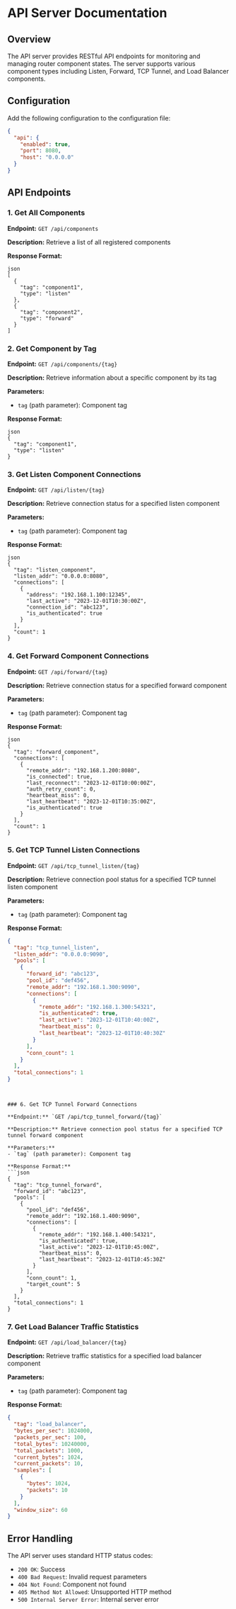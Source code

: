 # API Server Documentation

## Overview

The API server provides RESTful API endpoints for monitoring and managing router component states. The server supports various component types including Listen, Forward, TCP Tunnel, and Load Balancer components.

## Configuration

Add the following configuration to the configuration file:
```json
{
  "api": {
    "enabled": true,
    "port": 8080,
    "host": "0.0.0.0"
  }
}
```

## API Endpoints

### 1. Get All Components

**Endpoint:** `GET /api/components`

**Description:** Retrieve a list of all registered components

**Response Format:**
```
json
[
  {
    "tag": "component1",
    "type": "listen"
  },
  {
    "tag": "component2",
    "type": "forward"
  }
]
```
### 2. Get Component by Tag

**Endpoint:** `GET /api/components/{tag}`

**Description:** Retrieve information about a specific component by its tag

**Parameters:**
- `tag` (path parameter): Component tag

**Response Format:**
```
json
{
  "tag": "component1",
  "type": "listen"
}
```
### 3. Get Listen Component Connections

**Endpoint:** `GET /api/listen/{tag}`

**Description:** Retrieve connection status for a specified listen component

**Parameters:**
- `tag` (path parameter): Component tag

**Response Format:**
```
json
{
  "tag": "listen_component",
  "listen_addr": "0.0.0.0:8080",
  "connections": [
    {
      "address": "192.168.1.100:12345",
      "last_active": "2023-12-01T10:30:00Z",
      "connection_id": "abc123",
      "is_authenticated": true
    }
  ],
  "count": 1
}
```
### 4. Get Forward Component Connections

**Endpoint:** `GET /api/forward/{tag}`

**Description:** Retrieve connection status for a specified forward component

**Parameters:**
- `tag` (path parameter): Component tag

**Response Format:**
```
json
{
  "tag": "forward_component",
  "connections": [
    {
      "remote_addr": "192.168.1.200:8080",
      "is_connected": true,
      "last_reconnect": "2023-12-01T10:00:00Z",
      "auth_retry_count": 0,
      "heartbeat_miss": 0,
      "last_heartbeat": "2023-12-01T10:35:00Z",
      "is_authenticated": true
    }
  ],
  "count": 1
}
```
### 5. Get TCP Tunnel Listen Connections

**Endpoint:** `GET /api/tcp_tunnel_listen/{tag}`

**Description:** Retrieve connection pool status for a specified TCP tunnel listen component

**Parameters:**
- `tag` (path parameter): Component tag

**Response Format:**
```json
{
  "tag": "tcp_tunnel_listen",
  "listen_addr": "0.0.0.0:9090",
  "pools": [
    {
      "forward_id": "abc123",
      "pool_id": "def456",
      "remote_addr": "192.168.1.300:9090",
      "connections": [
        {
          "remote_addr": "192.168.1.300:54321",
          "is_authenticated": true,
          "last_active": "2023-12-01T10:40:00Z",
          "heartbeat_miss": 0,
          "last_heartbeat": "2023-12-01T10:40:30Z"
        }
      ],
      "conn_count": 1
    }
  ],
  "total_connections": 1
}
```
```


### 6. Get TCP Tunnel Forward Connections

**Endpoint:** `GET /api/tcp_tunnel_forward/{tag}`

**Description:** Retrieve connection pool status for a specified TCP tunnel forward component

**Parameters:**
- `tag` (path parameter): Component tag

**Response Format:**
```json
{
  "tag": "tcp_tunnel_forward",
  "forward_id": "abc123",
  "pools": [
    {
      "pool_id": "def456",
      "remote_addr": "192.168.1.400:9090",
      "connections": [
        {
          "remote_addr": "192.168.1.400:54321",
          "is_authenticated": true,
          "last_active": "2023-12-01T10:45:00Z",
          "heartbeat_miss": 0,
          "last_heartbeat": "2023-12-01T10:45:30Z"
        }
      ],
      "conn_count": 1,
      "target_count": 5
    }
  ],
  "total_connections": 1
}
```


### 7. Get Load Balancer Traffic Statistics

**Endpoint:** `GET /api/load_balancer/{tag}`

**Description:** Retrieve traffic statistics for a specified load balancer component

**Parameters:**
- `tag` (path parameter): Component tag

**Response Format:**
```json
{
  "tag": "load_balancer",
  "bytes_per_sec": 1024000,
  "packets_per_sec": 100,
  "total_bytes": 10240000,
  "total_packets": 1000,
  "current_bytes": 1024,
  "current_packets": 10,
  "samples": [
    {
      "bytes": 1024,
      "packets": 10
    }
  ],
  "window_size": 60
}
```


## Error Handling

The API server uses standard HTTP status codes:

- `200 OK`: Success
- `400 Bad Request`: Invalid request parameters
- `404 Not Found`: Component not found
- `405 Method Not Allowed`: Unsupported HTTP method
- `500 Internal Server Error`: Internal server error
